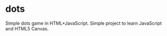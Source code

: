 dots
====

Simple dots game in HTML+JavaScript. Simple project to learn JavaScript and HTML5 Canvas.
